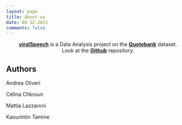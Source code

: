 ```yaml
---
layout: page
title: About us
date: 08-12-2021
comments: false
---
```

    
<center><a href="https://kaoutamine.github.io/viralSpeech/"><b>viralSpeech</b></a> is a Data Analysis project on the <a href="https://zenodo.org/record/4277311"><b>Quotebank</b></a> dataset.</center>
<center>Look at the <a href="https://github.com/epfl-ada/ada-2021-project-cool-group-name"><b>Github</b></a> repository.</center>


## Authors
Andrea Oliveri

Célina Chkroun

Mattia Lazzaroni

Kaourintin Tamine





